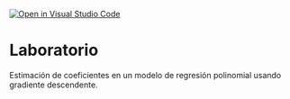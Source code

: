 [![Open in Visual Studio Code](https://classroom.github.com/assets/open-in-vscode-718a45dd9cf7e7f842a935f5ebbe5719a5e09af4491e668f4dbf3b35d5cca122.svg)](https://classroom.github.com/online_ide?assignment_repo_id=11190866&assignment_repo_type=AssignmentRepo)
# Laboratorio

Estimación de coeficientes en un modelo de regresión polinomial usando gradiente descendente.
